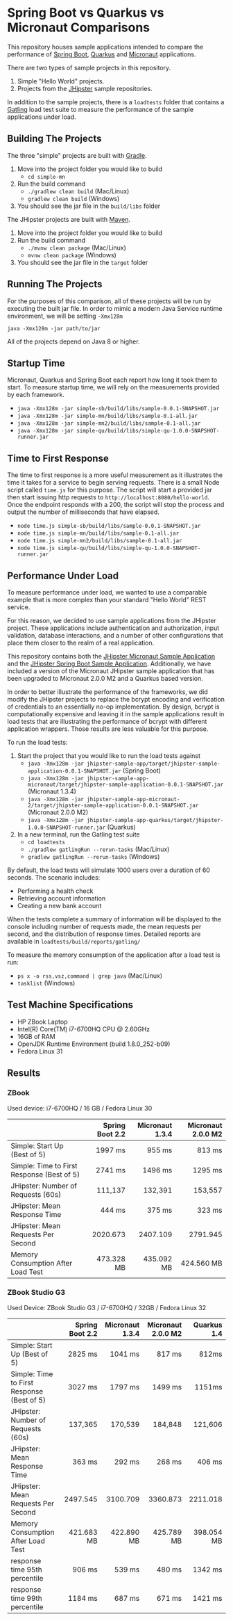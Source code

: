 # Spring Boot vs Quarkus vs Micronaut Comparisons

This repository houses sample applications intended to compare the performance of [Spring Boot](https://spring.io/projects/spring-boot), [Quarkus](https://quarkus.io/) and [Micronaut](https://micronaut.io) applications.

There are two types of sample projects in this repository.
  1. Simple "Hello World" projects.
  2. Projects from the [JHipster](https://www.jhipster.tech/) sample repositories.

In addition to the sample projects, there is a `loadtests` folder that contains a [Gatling](https://gatling.io) load test suite to measure the performance of the sample applications under load.

## Building The Projects

The three "simple" projects are built with [Gradle](https://gradle.org/).

1. Move into the project folder you would like to build
    + `cd simple-mn`
2. Run the build command
    + `./gradlew clean build` (Mac/Linux)
    + `gradlew clean build` (Windows)
  3. You should see the jar file in the `build/libs` folder

The JHipster projects are built with [Maven](https://maven.apache.org/).

1. Move into the project folder you would like to build
2. Run the build command
    + `./mvnw clean package` (Mac/Linux)
    + `mvnw clean package` (Windows)
3. You should see the jar file in the `target` folder

## Running The Projects

For the purposes of this comparison, all of these projects will be run by executing the built jar file.
In order to mimic a modern Java Service runtime environment, we will be setting `-Xmx128m`

`java -Xmx128m -jar path/to/jar`

All of the projects depend on Java 8 or higher.

## Startup Time

Micronaut, Quarkus and Spring Boot each report how long it took them to start.  To measure startup time, we will rely on the measurements provided by each framework.

+ `java -Xmx128m -jar simple-sb/build/libs/sample-0.0.1-SNAPSHOT.jar`
+ `java -Xmx128m -jar simple-mn/build/libs/sample-0.1-all.jar`
+ `java -Xmx128m -jar simple-mn2/build/libs/sample-0.1-all.jar`
+ `java -Xmx128m -jar simple-qu/build/libs/simple-qu-1.0.0-SNAPSHOT-runner.jar`

## Time to First Response

The time to first response is a more useful measurement as it illustrates the time it takes for a service to begin serving requests.
There is a small Node script called `time.js` for this purpose.  The script will start a provided jar then start issuing http requests to `http://localhost:8080/hello-world`.  Once the endpoint responds with a 200, the script will stop the process and output the number of milliseconds that have elapsed.

+ `node time.js simple-sb/build/libs/sample-0.0.1-SNAPSHOT.jar`
+ `node time.js simple-mn/build/libs/sample-0.1-all.jar`
+ `node time.js simple-mn2/build/libs/sample-0.1-all.jar`
+ `node time.js simple-qu/build/libs/simple-qu-1.0.0-SNAPSHOT-runner.jar`

## Performance Under Load

To measure performance under load, we wanted to use a comparable example that is more complex than your standard "Hello World" REST service.

For this reason, we decided to use sample applications from the JHipster project.  These applications include authentication and authorization, input validation, database interactions, and a number of other configurations that place them closer to the realm of a real application.

This repository contains both the [JHipster Micronaut Sample Application](https://github.com/jhipster/jhipster-sample-app-micronaut) and the [JHipster Spring Boot Sample Application](https://github.com/jhipster/jhipster-sample-app).  Additionally, we have included a version of the Micronaut JHipster sample application that has been upgraded to Micronaut 2.0.0 M2 and a Quarkus based version.

In order to better illustrate the performance of the frameworks, we did modify the JHipster projects to replace the bcrypt encoding and verification of credentials to an essentially no-op implementation.  By design, bcrypt is computationally expensive and leaving it in the sample applications result in load tests that are illustrating the performance of bcrypt with different application wrappers.  Those results are less valuable for this purpose.

To run the load tests:

1. Start the project that you would like to run the load tests against
    + `java -Xmx128m -jar jhipster-sample-app/target/jhipster-sample-application-0.0.1-SNAPSHOT.jar` (Spring Boot)
    + `java -Xmx128m -jar jhipster-sample-app-micronaut/target/jhipster-sample-application-0.0.1-SNAPSHOT.jar` (Micronaut 1.3.4)
    + `java -Xmx128m -jar jhipster-sample-app-micronaut-2/target/jhipster-sample-application-0.0.1-SNAPSHOT.jar` (Micronaut 2.0.0 M2)
    + `java -Xmx128m -jar jhipster-sample-app-quarkus/target/jhipster-1.0.0-SNAPSHOT-runner.jar` (Quarkus)
2. In a new terminal, run the Gatling test suite
    + `cd loadtests`
    + `./gradlew gatlingRun --rerun-tasks` (Mac/Linux)
    + `gradlew gatlingRun --rerun-tasks` (Windows)

By default, the load tests will simulate 1000 users over a duration of 60 seconds.  The scenario includes:
  + Performing a health check
  + Retrieving account information
  + Creating a new bank account

When the tests complete a summary of information will be displayed to the console including number of requests made, the mean requests per second, and the distribution of response times.  Detailed reports are available in `loadtests/build/reports/gatling/`

To measure the memory consumption of the application after a load test is run:
  + `ps x -o rss,vsz,command | grep java` (Mac/Linux)
  + `tasklist` (Windows)

## Test Machine Specifications
  + HP ZBook Laptop
  + Intel(R) Core(TM) i7-6700HQ CPU @ 2.60GHz
  + 16GB of RAM
  + OpenJDK Runtime Environment (build 1.8.0_252-b09)
  + Fedora Linux 31

## Results

### ZBook

Used device: i7-6700HQ  / 16 GB / Fedora Linux 30

|                                            | Spring Boot 2.2 | Micronaut 1.3.4 | Micronaut 2.0.0 M2 |
|:-------------------------------------------|----------------:|----------------:|-------------------:|
| Simple: Start Up (Best of 5)               | 1997 ms         | 955 ms          | 813 ms             |
| Simple: Time to First Response (Best of 5) | 2741 ms         | 1496 ms         | 1295 ms            |
| JHipster: Number of Requests (60s)         | 111,137         | 132,391         | 153,557            |
| JHipster: Mean Response Time               | 444 ms          | 375 ms          | 323 ms             |
| JHipster: Mean Requests Per Second         | 2020.673        | 2407.109        | 2791.945           |
| Memory Consumption After Load Test         | 473.328 MB      | 435.092 MB      | 424.560 MB         |

### ZBook Studio G3

Used Device: ZBook Studio G3 / i7-6700HQ / 32GB / Fedora Linux 32

|                                            | Spring Boot 2.2 | Micronaut 1.3.4 | Micronaut 2.0.0 M2 | Quarkus 1.4 |
|:-------------------------------------------|----------------:|----------------:|-------------------:|------------:|
| Simple: Start Up (Best of 5)               | 2825 ms         | 1041 ms         | 817 ms             | 812ms       |
| Simple: Time to First Response (Best of 5) | 3027 ms         | 1797 ms         | 1499 ms            | 1151ms      |
| JHipster: Number of Requests (60s)         | 137,365         | 170,539         | 184,848            | 121,606     |
| JHipster: Mean Response Time               | 363 ms          | 292 ms          | 268 ms             | 406 ms      |
| JHipster: Mean Requests Per Second         | 2497.545        | 3100.709        | 3360.873           | 2211.018    |
| Memory Consumption After Load Test         | 421.683 MB      | 422.890 MB      | 425.789 MB         | 398.054 MB  |
| response time 95th percentile              | 906 ms          | 539 ms          | 480 ms             | 1342 ms     |
| response time 99th percentile              | 1184 ms         | 687 ms          | 671 ms             | 1421 ms     |
